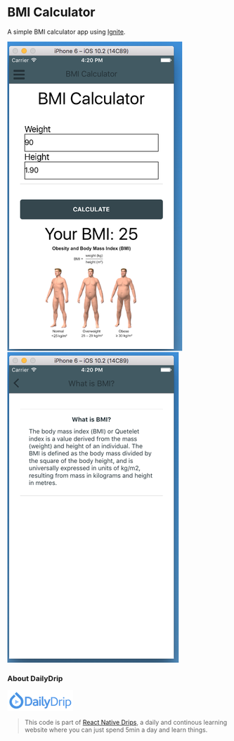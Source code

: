 #  BMI Calculator

A simple BMI calculator app using [Ignite](https://github.com/infinitered/ignite).

![](SS1.png)
![](SS2.png)


### About DailyDrip
![DailyDrip](dailydrip.png)
>This code is part of [React Native
>Drips](https://www.dailydrip.com/topics/react-native/), a daily and continous
>learning website where you can just spend 5min a day and learn things.
